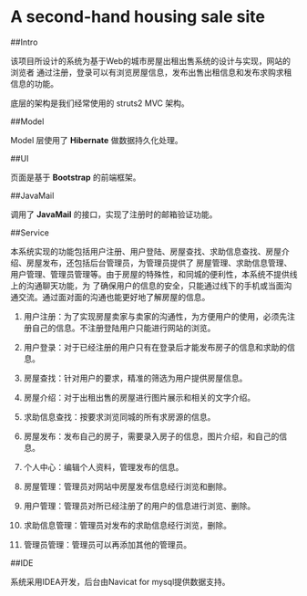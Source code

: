 # A second-hand housing sale site 

##Intro

该项目所设计的系统为基于Web的城市房屋出租出售系统的设计与实现，网站的浏览者
通过注册，登录可以有浏览房屋信息，发布出售出租信息和发布求购求租信息的功能。

底层的架构是我们经常使用的 struts2 MVC 架构。

##Model

Model 层使用了 **Hibernate** 做数据持久化处理。

##UI

页面是基于 **Bootstrap** 的前端框架。

##JavaMail

调用了 **JavaMail** 的接口，实现了注册时的邮箱验证功能。

##Service

本系统实现的功能包括用户注册、用户登陆、房屋查找、求助信息查找、房屋介绍、房屋发布，还包括后台管理员，为管理员提供了
房屋管理、求助信息管理、用户管理、管理员管理等。由于房屋的特殊性，和同城的便利性，本系统不提供线上的沟通聊天功能，为
了确保用户的信息的安全，只能通过线下的手机或当面沟通交流。通过面对面的沟通也能更好地了解房屋的信息。

1. 用户注册：为了实现房屋卖家与卖家的沟通性，为方便用户的使用，必须先注册自己的信息。不注册登陆用户只能进行网站的浏览。

2. 用户登录：对于已经注册的用户只有在登录后才能发布房子的信息和求助的信息。

3. 房屋查找：针对用户的要求，精准的筛选为用户提供房屋信息。

4. 房屋介绍：对于出租出售的房屋进行图片展示和相关的文字介绍。

5. 求助信息查找：按要求浏览同城的所有求房源的信息。

6. 房屋发布：发布自己的房子，需要录入房子的信息，图片介绍，和自己的信息。

7. 个人中心：编辑个人资料，管理发布的信息。

8. 房屋管理：管理员对网站中房屋发布信息经行浏览和删除。

9. 用户管理：管理员对所已经注册了的用户的信息进行浏览、删除。

10. 求助信息管理：管理员对发布的求助信息经行浏览，删除。

11. 管理员管理：管理员可以再添加其他的管理员。

##IDE

系统采用IDEA开发，后台由Navicat for mysql提供数据支持。



